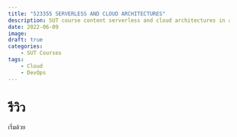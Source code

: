 ```yaml
---
title: "523355 SERVERLESS AND CLOUD ARCHITECTURES"
description: SUT course content serverless and cloud architectures in academic year 3/2021
date: 2022-06-09
image: 
draft: true
categories:
    - SUT Courses
tags:
    - Cloud
    - DevOps
---
```


# รีวิว
 เริ่มด้วย